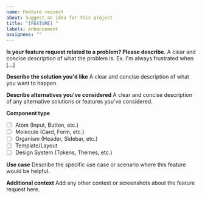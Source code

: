 ```yaml
---
name: Feature request
about: Suggest an idea for this project
title: "[FEATURE] "
labels: enhancement
assignees: ""
---
```


**Is your feature request related to a problem? Please describe.**
A clear and concise description of what the problem is. Ex. I'm always frustrated when [...]

**Describe the solution you'd like**
A clear and concise description of what you want to happen.

**Describe alternatives you've considered**
A clear and concise description of any alternative solutions or features you've considered.

**Component type**

- [ ] Atom (Input, Button, etc.)
- [ ] Molecule (Card, Form, etc.)
- [ ] Organism (Header, Sidebar, etc.)
- [ ] Template/Layout
- [ ] Design System (Tokens, Themes, etc.)

**Use case**
Describe the specific use case or scenario where this feature would be helpful.

**Additional context**
Add any other context or screenshots about the feature request here.
